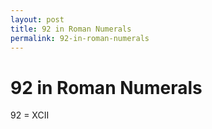 ```yaml
---
layout: post
title: 92 in Roman Numerals
permalink: 92-in-roman-numerals
---
```


# 92 in Roman Numerals

92 = XCII
